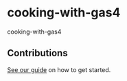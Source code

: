 # cooking-with-gas4

cooking-with-gas4

## Contributions

[See our guide](contributing.md) on how to get started.
